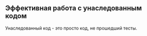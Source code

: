 ## Эффективная работа с унаследованным кодом

Унаследованный код - это просто код, не прошедший тесты.



